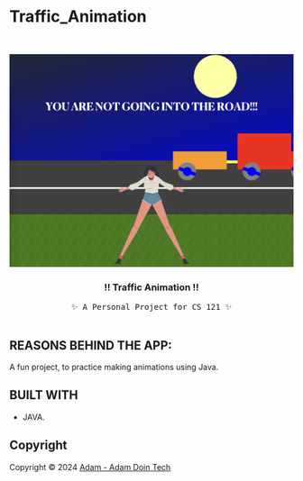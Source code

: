 # Traffic_Animation
<!-- PROJECT LOGO -->
<br />
<p align="center">
  <a href="https://github.com/AdamDoingTech/Traffic_Animation/blob/main/Images/Demo_Image.png?raw=true">
    <img src="https://github.com/AdamDoingTech/Traffic_Animation/blob/main/Images/Demo_Image.png?raw=true" alt="Female Character Standing at the center, while there is a car raod behind her.">
  </a>
  
  <h3 align="center">
  !! Traffic Animation !!
  </h3>
  
  <p align="center">
    <samp>✨ A Personal Project for CS 121 ✨</samp><br/>
    <br/>

## REASONS BEHIND THE APP:
A fun project, to practice making animations using Java.

<!-- BUILT USING -->
## BUILT WITH
* JAVA.
 
<!-- CONTRIBUTING GUIDELINES -->
<!-- LICENSE -->
## Copyright
Copyright © 2024 [Adam - Adam Doin Tech](https://AdamDoing.Tech)
